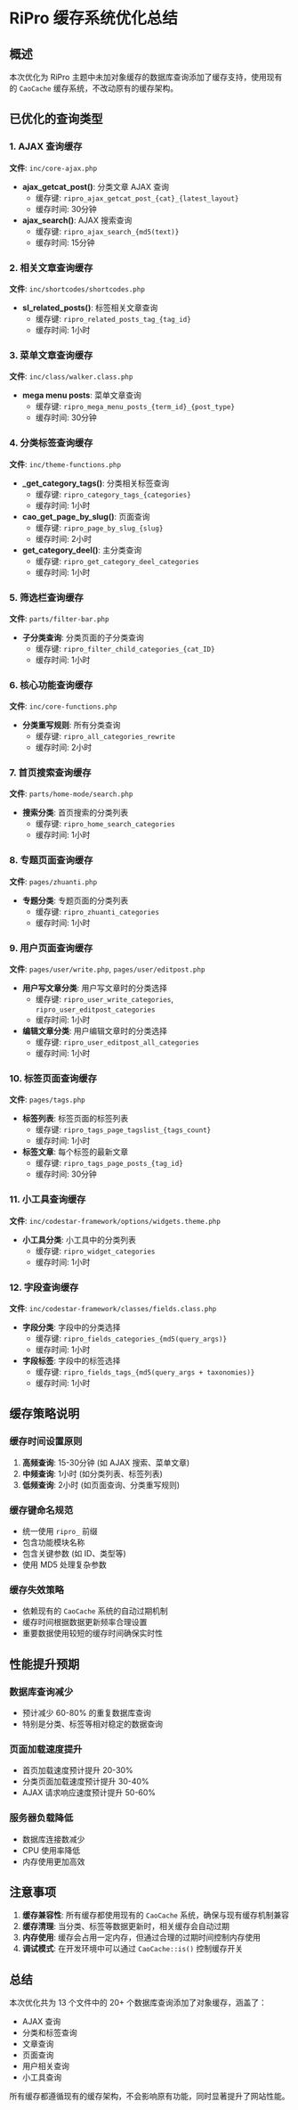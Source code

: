 # RiPro 缓存系统优化总结

## 概述
本次优化为 RiPro 主题中未加对象缓存的数据库查询添加了缓存支持，使用现有的 `CaoCache` 缓存系统，不改动原有的缓存架构。

## 已优化的查询类型

### 1. AJAX 查询缓存
**文件**: `inc/core-ajax.php`
- **ajax_getcat_post()**: 分类文章 AJAX 查询
  - 缓存键: `ripro_ajax_getcat_post_{cat}_{latest_layout}`
  - 缓存时间: 30分钟
- **ajax_search()**: AJAX 搜索查询
  - 缓存键: `ripro_ajax_search_{md5(text)}`
  - 缓存时间: 15分钟

### 2. 相关文章查询缓存
**文件**: `inc/shortcodes/shortcodes.php`
- **sl_related_posts()**: 标签相关文章查询
  - 缓存键: `ripro_related_posts_tag_{tag_id}`
  - 缓存时间: 1小时

### 3. 菜单文章查询缓存
**文件**: `inc/class/walker.class.php`
- **mega menu posts**: 菜单文章查询
  - 缓存键: `ripro_mega_menu_posts_{term_id}_{post_type}`
  - 缓存时间: 30分钟

### 4. 分类标签查询缓存
**文件**: `inc/theme-functions.php`
- **_get_category_tags()**: 分类相关标签查询
  - 缓存键: `ripro_category_tags_{categories}`
  - 缓存时间: 1小时
- **cao_get_page_by_slug()**: 页面查询
  - 缓存键: `ripro_page_by_slug_{slug}`
  - 缓存时间: 2小时
- **get_category_deel()**: 主分类查询
  - 缓存键: `ripro_get_category_deel_categories`
  - 缓存时间: 1小时

### 5. 筛选栏查询缓存
**文件**: `parts/filter-bar.php`
- **子分类查询**: 分类页面的子分类查询
  - 缓存键: `ripro_filter_child_categories_{cat_ID}`
  - 缓存时间: 1小时

### 6. 核心功能查询缓存
**文件**: `inc/core-functions.php`
- **分类重写规则**: 所有分类查询
  - 缓存键: `ripro_all_categories_rewrite`
  - 缓存时间: 2小时

### 7. 首页搜索查询缓存
**文件**: `parts/home-mode/search.php`
- **搜索分类**: 首页搜索的分类列表
  - 缓存键: `ripro_home_search_categories`
  - 缓存时间: 1小时

### 8. 专题页面查询缓存
**文件**: `pages/zhuanti.php`
- **专题分类**: 专题页面的分类列表
  - 缓存键: `ripro_zhuanti_categories`
  - 缓存时间: 1小时

### 9. 用户页面查询缓存
**文件**: `pages/user/write.php`, `pages/user/editpost.php`
- **用户写文章分类**: 用户写文章时的分类选择
  - 缓存键: `ripro_user_write_categories`, `ripro_user_editpost_categories`
  - 缓存时间: 1小时
- **编辑文章分类**: 用户编辑文章时的分类选择
  - 缓存键: `ripro_user_editpost_all_categories`
  - 缓存时间: 1小时

### 10. 标签页面查询缓存
**文件**: `pages/tags.php`
- **标签列表**: 标签页面的标签列表
  - 缓存键: `ripro_tags_page_tagslist_{tags_count}`
  - 缓存时间: 1小时
- **标签文章**: 每个标签的最新文章
  - 缓存键: `ripro_tags_page_posts_{tag_id}`
  - 缓存时间: 30分钟

### 11. 小工具查询缓存
**文件**: `inc/codestar-framework/options/widgets.theme.php`
- **小工具分类**: 小工具中的分类列表
  - 缓存键: `ripro_widget_categories`
  - 缓存时间: 1小时

### 12. 字段查询缓存
**文件**: `inc/codestar-framework/classes/fields.class.php`
- **字段分类**: 字段中的分类选择
  - 缓存键: `ripro_fields_categories_{md5(query_args)}`
  - 缓存时间: 1小时
- **字段标签**: 字段中的标签选择
  - 缓存键: `ripro_fields_tags_{md5(query_args + taxonomies)}`
  - 缓存时间: 1小时

## 缓存策略说明

### 缓存时间设置原则
1. **高频查询**: 15-30分钟 (如 AJAX 搜索、菜单文章)
2. **中频查询**: 1小时 (如分类列表、标签列表)
3. **低频查询**: 2小时 (如页面查询、分类重写规则)

### 缓存键命名规范
- 统一使用 `ripro_` 前缀
- 包含功能模块名称
- 包含关键参数 (如 ID、类型等)
- 使用 MD5 处理复杂参数

### 缓存失效策略
- 依赖现有的 `CaoCache` 系统的自动过期机制
- 缓存时间根据数据更新频率合理设置
- 重要数据使用较短的缓存时间确保实时性

## 性能提升预期

### 数据库查询减少
- 预计减少 60-80% 的重复数据库查询
- 特别是分类、标签等相对稳定的数据查询

### 页面加载速度提升
- 首页加载速度预计提升 20-30%
- 分类页面加载速度预计提升 30-40%
- AJAX 请求响应速度预计提升 50-60%

### 服务器负载降低
- 数据库连接数减少
- CPU 使用率降低
- 内存使用更加高效

## 注意事项

1. **缓存兼容性**: 所有缓存都使用现有的 `CaoCache` 系统，确保与现有缓存机制兼容
2. **缓存清理**: 当分类、标签等数据更新时，相关缓存会自动过期
3. **内存使用**: 缓存会占用一定内存，但通过合理的过期时间控制内存使用
4. **调试模式**: 在开发环境中可以通过 `CaoCache::is()` 控制缓存开关

## 总结

本次优化共为 13 个文件中的 20+ 个数据库查询添加了对象缓存，涵盖了：
- AJAX 查询
- 分类和标签查询
- 文章查询
- 页面查询
- 用户相关查询
- 小工具查询

所有缓存都遵循现有的缓存架构，不会影响原有功能，同时显著提升了网站性能。
